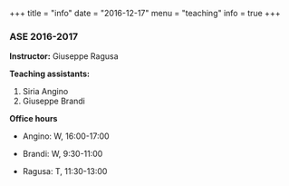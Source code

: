 +++
title = "info"
date = "2016-12-17"
menu = "teaching"
info = true
+++

### ASE 2016-2017

**Instructor:** Giuseppe Ragusa

**Teaching assistants:**

1. Siria Angino
2. Giuseppe Brandi

**Office hours**

- Angino: W, 16:00-17:00

- Brandi: W, 9:30-11:00

- Ragusa: T, 11:30-13:00
